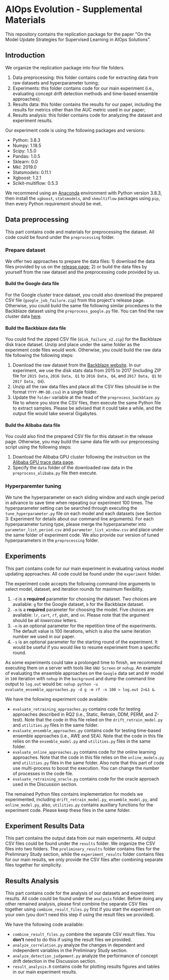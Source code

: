 # AIOps Evolution - Supplemental Materials
This repository contains the replication package for the paper "On the Model Update Strategies for Supervised Learning in AIOps Solutions".

## Introduction
We organize the replication package into four file folders.
1. Data preprocessing: this folder contains code for extracting data from raw datasets and hyperparameter tuning;
2. Experiments: this folder contains code for our main experiment (i.e., evaluating concept drift detection methods and time-based ensemble approaches);
4. Results data: this folder contains the results for our paper, including the results for metrics other than the AUC metric used in our paper;
3. Results analysis: this folder contains code for analyzing the dataset and experiment results.

Our experiment code is using the following packages and versions:

- Python: 3.8.3
- Numpy: 1.18.5
- Scipy: 1.5.0
- Pandas: 1.0.5
- Sklearn: 0.0
- Mkl: 2019.0
- Statsmodels: 0.11.1
- Xgboost: 1.2.1
- Scikit-multiflow: 0.5.3

We recommend using an [Anaconda](https://docs.anaconda.com/anaconda/install/) environment with Python version 3.8.3, then install the `xgboost`, `statsmodels`, and `skmultiflow` packages using `pip`, then every Python requirement should be met.

## Data preprocessing
This part contains code and materials for preprocessing the dataset. All code could be found under the `preprocessing` folder.

### Prepare dataset
We offer two approaches to prepare the data files: 1) download the data files provided by us on the [release page](https://github.com/SAILResearch/suppmaterial-20-yingzhe-AIOpsEvolvability/releases/); 2) or build the data files by yourself from the raw dataset and the preprocessing code provided by us.

#### Build the Google data file
For the Google cluster trace dataset, you could also download the prepared CSV file (`google_job_failure.zip`) from this project's release page.
Otherwise, you could build the same file following similar procedures to the Backblaze dataset using the `preprocess_google.py` file. You can find the raw cluster data [here](https://github.com/google/cluster-data/blob/master/ClusterData2011_2.md).

#### Build the Backblaze data file
You could find the zipped CSV file (`disk_failure_v2.zip`) for the Backblaze disk trace dataset. Unzip and place under the same folder as the experiment code files would work.
Otherwise, you could build the raw data file following the following steps:
1. Download the raw dataset from the [Backblaze website](https://www.backblaze.com/b2/hard-drive-test-data.html). 
   In our experiment, we use the disk stats data from 2015 to 2017 (including ZIP file for `2015 Data`, `2016 Data, Q1` to `2016 Data, Q4`, and `2017 Data, Q1` to `2017 Data, Q4`).
2. Unzip all the raw data files and place all the CSV files (should be in the format `YYYY-MM-DD.csv`) in a single folder.
3. Update the `folder` variable at the head of the `preprocess_backblaze.py` file to where you store the CSV files, then execute the same Python file to extract samples. 
   Please be advised that it could take a while, and the output file would take several Gigabytes.

#### Build the Alibaba data file
You could also find the prepared CSV file for this dataset in the release page. 
Otherwise, you may build the same data file with our preprocessing script using the following steps:
1. Download the Alibaba GPU cluster following the instruction on the [Alibaba GPU trace data page](https://github.com/alibaba/clusterdata/tree/master/cluster-trace-gpu-v2020).
2. Specify the `data` folder of the downloaded raw data in the `preprocess_alibaba.py` file then execute.

### Hyperparemter tuning
We tune the hyperparameter on each sliding window and each single period in advance to save time when repeating our experiment 100 times.
The hyperparameter setting can be searched through executing the `tune_hyperparameter.py` file on each model and each datasets (see Section 3: Experiment for details about our command line arguments). 
For each hyperparameter tuning type, please merge the hyperparameter into `parameter_list_period.csv` and `parameter_list_window.csv` and place under the same folder of experiment code.
We also provide our version of tuned hyperparameters in the `preprocessing` folder.

## Experiments
This part contains code for our main experiment in evaluating various model updating approaches. All code could be found under the `experiment` folder.

The experiment code accepts the following command-line arguments to select model, dataset, and iteration rounds for maximum flexibility.
1. `-d` is a **required** parameter for choosing the dataset. Two choices are available: `g` for the Google dataset, `b` for the Backblaze dataset.
2. `-m` is a **required** parameter for choosing the model. Five choices are available: `lr`, `cart`, `rf`, `gbdt`, and `nn`. Please note that the argument should be all *lowercase* letters.
3. `-n` is an optional parameter for the repetition time of the experiments. The default value is 100 iterations, which is also the same iteration number we used in our paper.
4. `-s` is an optional parameter for the starting round of the experiment. It would be useful if you would like to resume experiment from a specific round.

As some experiments could take a prolonged time to finish, we recommend executing them on a server with tools like `GNU Screen` or `nohup`. An example of evaluating the ensemble approaches on the `Google` data set and `RF` model in `100` iteration with `nohup` in the `background` and dump the command line output to `log.out` would be: `nohup python -u evaluate_ensemble_approaches.py -d g -m rf -n 100 > log.out 2>&1 &`.

We have the following experiment code available:
- `evaluate_retraining_approaches.py` contains code for testing approaches described in RQ2 (i.e., Static, Retrain, DDM, PERM, and Z-test). Note that the code in this file relied on the `drift_retrain_model.py` and `utilities.py` files in the same folder.
- `evaluate_ensemble_approaches.py` contains code for testing time-based ensemble approaches (i.e., AWE and SEA). Note that the code in this file relies on the `ensemble_model.py` and `utilities.py` files in the same folder.
- `evaluate_online_approaches.py` contains code for the online learning approaches. Note that the code in this file relies on the `online_models.py` and `utilities.py` files in the same folder. Also note that this part of code use multi-process to boost the execution. You can change the number of processes in the code file.
- `evaluate_retraining_oracle.py` contains code for the oracle approach used in the Discussion section.

The remained Python files contains implementation for models we experimented, including `drift_retrain_model.py`, `ensemble_model.py`, and `online_model.py`, also, `utilities.py` contains auxiliary functions for the experiment code. Please keep these files in the same folder.

## Experiment Results Data
This part contains the output data from our main experiments. All output CSV files could be found under the `results` folder.
We organize the CSV files into two folders. The `preliminary_results` folder contains files for the Preliminary Study section, while the `experiment_results` folder contains files for our main results, we only provide the CSV files after combining separate files together for simplicity.

## Results Analysis
This part contains code for the analysis of our datasets and experiment results. All code could be found under the `analysis` folder.
Before doing any other remained analysis, please first combine the separate CSV files together using `combine_result_files.py` first if you start the experiment on your own (you don't need this step if using the result files we provided).

We have the following code available:
- `combine_result_files.py` combine the separate CSV result files. You **don't** need to do this if using the result files we provided.
- `analyze_correlation.py` analyze the changes in dependent and independent variables in the Preliminary Study section.
- `analyze_detection_judgement.py` analyze the performance of concept drift detection in the Discussion section.
- `result_analysis.R` contains code for plotting results figures and tables in our main experiment results.
